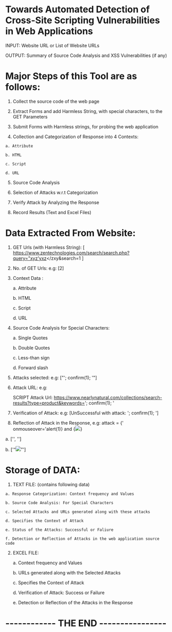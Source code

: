 
# Towards Automated Detection of Cross-Site Scripting Vulnerabilities in Web Applications
  
  INPUT:  Website URL or List of Website URLs
 
  OUTPUT: Summary of Source Code Analysis and XSS Vulnerabilities (if any)
  
  # Major Steps of this Tool are as follows:
  
  1. Collect the source code of the web page
  
  2. Extract Forms and add Harmless String, with special characters, to the GET Parameters
  
  3. Submit Forms with Harmless strings, for probing the web application
  
  4. Collection and Categorization of Response into 4 Contexts:
    
    a. Attribute 
    
    b. HTML
    
    c. Script
    
    d. URL 
  
  5. Source Code Analysis
  
  6. Selection of Attacks w.r.t Categorization
  
  7. Verify Attack by Analyzing the Response
  
  8. Record Results (Text and Excel Files)
  
  
  

# Data Extracted From Website:
  
  1. GET Urls (with Harmless String): [ https://www.zentechnologies.com/search/search.php?query="xyz'yxz</zxy&search=1 ]
  
  2. No. of GET Urls: e.g: [2] 
  
  3. Context Data : 
      
      a. Attribute
      
      b. HTML
      
      c. Script
      
      d. URL 
      
   
   4. Source Code Analysis for Special Characters: 
      
      a. Single Quotes
      
      b. Double Quotes
      
      c. Less-than sign
      
      d. Forward slash
      
   5. Attacks selected: e.g: ["'; confirm(1); '"]
   
   6. Attack URL: e.g: 
   
      SCRIPT Attack Url:  https://www.nearlynatural.com/collections/search-results?type=product&keywords='; confirm(1); '
   
   7. Verification of Attack: e.g: [UnSuccessful with attack:  '; confirm(1); ']
   
   8. Reflection of Attack in the Response, e.g: attack = {' onmouseover='alert(1)} and {<img src=x onerror="confirm(1)">}
  
  a. ['<input type="hidden" name="query" value="' onmouseover='alert(1)">', '<input type="hidden" name="name" value="'onmouseover='alert(1)" />']
  
  b. ['<q><img src=x onerror="confirm(1)"></q>']
      
   
  # Storage of DATA: 
  
  1. TEXT FILE: (contains following data)
  
    a. Response Categorization: Context frequency and Values
    
    b. Source Code Analysis: For Special Characters
    
    c. Selected Attacks and URLs generated along with these attacks
    
    d. Specifies the Context of Attack
    
    e. Status of the Attacks: Successful or Faliure
    
    f. Detection or Reflection of Attacks in the web application source code
    
    
 2. EXCEL FILE: 
  
    a. Context frequency and Values
    
    b. URLs generated along with the Selected Attacks 
    
    c. Specifies the Context of Attack
    
    d. Verification of Attack: Success or Failure
    
    e. Detection or Reflection of the Attacks in the Response 
    
    
    
    
 #                                                    ------------ THE END ----------------
